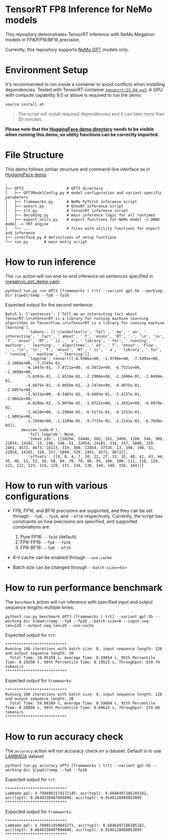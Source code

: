 # TensorRT FP8 Inference for NeMo models
This repository demonstrates TensorRT inference with NeMo Megatron models in FP8/FP16/BF16 precision.

Currently, this repository supports [NeMo GPT](https://huggingface.co/nvidia/nemo-megatron-gpt-5B) models only.

# Environment Setup
It's recommended to run inside a container to avoid conflicts when installing dependencies. Tested with TensorRT container [`tensorrt:23.04-py3`](https://catalog.ngc.nvidia.com/orgs/nvidia/containers/tensorrt/tags). A GPU with compute capability 9.0 or above is required to run the demo.

```
source install.sh
```

> The script will install required dependencies and it can take more than 30 minutes.

**Please note that the [HuggingFace demo directory](demo/HuggingFace) needs to be visible when running this demo, so utility functions can be correctly imported.**

# File Structure
This demo follows simliar structure and command-line interface as in [HuggingFace demo](demo/HuggingFace).
```
.
├── GPT3                   # GPT3 directory
│   ├── GPT3ModelConfig.py # model configuration and variant-specific parameters
│   ├── frameworks.py      # NeMo PyTorch inference script
│   ├── onnxrt.py          # OnnxRT inference script
│   ├── trt.py             # TensorRT inference script
│   ├── decoding.py        # main inference logic for all runtimes
│   ├── export_utils.py    # export functions for NeMo model -> ONNX model -> TRT engine
│   └── ...                # files with utility functions for export and inference
├── interface.py # definitions of setup functions
└── run.py       # main entry script
```

# How to run inference
The `run` action will run end-to-end inference on sentences specified in [megatron_gpt_demo.yaml](demo/NeMo/GPT3/megatron_gpt_demo.yaml).
```
python3 run.py run GPT3 [frameworks | trt] --variant gpt-5b --working-dir $(pwd)/temp --fp8 --fp16
```

Expected output for the second sentence:
```
Batch 1: {'sentences': ['Tell me an interesting fact about TensorRT.\n\nTensorRT is a library for running machine learning algorithms on TensorFlow.\n\nTensorRT is a library for running machine learning'],
          'tokens': [['<|endoftext|>', 'Tell', ' me', ' an', ' interesting', ' fact', ' about', ' T', 'ensor', 'RT', '.', '\n', '\n', 'T', 'ensor', 'RT', ' is', ' a', ' library', ' for', ' running', ' machine', ' learning', ' algorithms', ' on', ' T', 'ensor', 'Flow', '.', '\n', '\n', 'T', 'ensor', 'RT', ' is', ' a', ' library', ' for', ' running', ' machine', ' learning']],
          'logprob': tensor([[-8.9306e+00, -1.9799e+00, -7.5495e+00, -2.1066e+00, -7.3745e-01,
         -4.1447e-01, -7.8721e+00, -6.5872e+00, -6.7521e+00, -1.3699e+00,
         -5.6391e-01, -1.6518e-01, -2.2900e+00, -2.2496e-02, -1.0490e-01,
         -4.6875e-01, -5.9859e-01, -2.7474e+00, -9.9975e-01, -2.6057e+00,
         -1.9231e+00, -8.5407e-02, -9.6093e-01, -5.4157e-01, -2.0662e+00,
         -6.8296e-02, -5.9870e-02, -1.0722e+00, -1.3832e+00, -9.8978e-02,
         -1.4420e+00, -1.2904e-02, -6.5171e-01, -8.1253e-01, -1.6091e+00,
         -1.1594e+00, -1.3299e-01, -9.7715e-02, -2.2241e-01, -6.7608e-03]],
       device='cuda:0'),
          'full_logprob': None,
          'token_ids': [[50256, 24446, 502, 281, 3499, 1109, 546, 309, 22854, 14181, 13, 198, 198, 51, 22854, 14181, 318, 257, 5888, 329, 2491, 4572, 4673, 16113, 319, 309, 22854, 37535, 13, 198, 198, 51, 22854, 14181, 318, 257, 5888, 329, 2491, 4572, 4673]],
          'offsets': [[0, 0, 4, 7, 10, 22, 27, 33, 35, 40, 42, 43, 44, 45, 46, 51, 53, 56, 58, 66, 70, 78, 86, 95, 106, 109, 111, 116, 120, 121, 122, 123, 124, 129, 131, 134, 136, 144, 148, 156, 164]]}
```

# How to run with various configurations
- FP8, FP16, and BF16 precisions are supported, and they can be set through `--fp8`, `--fp16`, and `--bf16` respectively. Currently, the script has constraints on how precisions are specified, and supported combinations are:
  1. Pure FP16: `--fp16` (default)
  2. FP8-FP16: `--fp8 --fp16`
  3. FP8-BF16: `--fp8 --bf16`

- K-V cache can be enabled through `--use-cache`

- Batch size can be changed through `--batch-size=<bs>`

# How to run performance benchmark
The `benchmark` action will run inference with specified input and output sequence lengths multiple times.
```
python3 run.py benchmark GPT3 [frameworks | trt] --variant gpt-5b --working-dir $(pwd)/temp --fp8 --fp16 --batch-size=8 --input-seq-len=128 --output-seq-len=20 --use-cache
```

Expected output for `trt`:
```
***************************
Running 100 iterations with batch size: 8, input sequence length: 128 and output sequence length: 20
  Total Time: 19.05358 s, Average Time: 0.19054 s, 95th Percentile Time: 0.19298 s, 99th Percentile Time: 0.19523 s, Throughput: 839.74 tokens/s
***************************
```

Expected output for `frameworks`:
```
***************************
Running 100 iterations with batch size: 8, input sequence length: 128 and output sequence length: 20
  Total Time: 59.08389 s, Average Time: 0.59084 s, 95th Percentile Time: 0.59606 s, 99th Percentile Time: 0.60624 s, Throughput: 270.80 tokens/s
***************************
```

# How to run accuracy check
The `accuracy` action will run accuracy check on a dataset. Default is to use [LAMBADA](https://paperswithcode.com/dataset/lambada) dataset.
```
python3 run.py accuracy GPT3 [frameworks | trt] --variant gpt-5b --working-dir $(pwd)/temp --fp8 --fp16
```

Expected output for `trt`:
```
***************************
Lambada ppl: 4.7984961574172145, acc(top1): 0.6846497186105182, acc(top3): 0.8649330487094896, acc(top5): 0.9146128468853095
***************************
```

Expected output for `frameworks`:
```
***************************
Lambada ppl: 4.789651459845271, acc(top1): 0.6846497186105182, acc(top3): 0.8649330487094896, acc(top5): 0.9146128468853095
***************************
```
